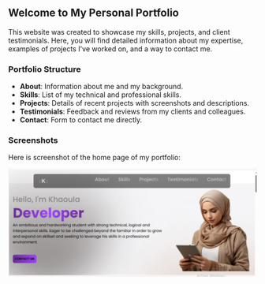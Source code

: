 ## Welcome to My Personal Portfolio

This website was created to showcase my skills, projects, and client testimonials. Here, you will find detailed information about my expertise, examples of projects I've worked on, and a way to contact me.

### Portfolio Structure


- **About**: Information about me and my background.
- **Skills**: List of my technical and professional skills.
- **Projects**: Details of recent projects with screenshots and descriptions.
- **Testimonials**: Feedback and reviews from my clients and colleagues.
- **Contact**: Form to contact me directly.

### Screenshots

Here is screenshot of the home page of my portfolio:

![Screenshot](react-portfolio/CapturePortfolio.png)

